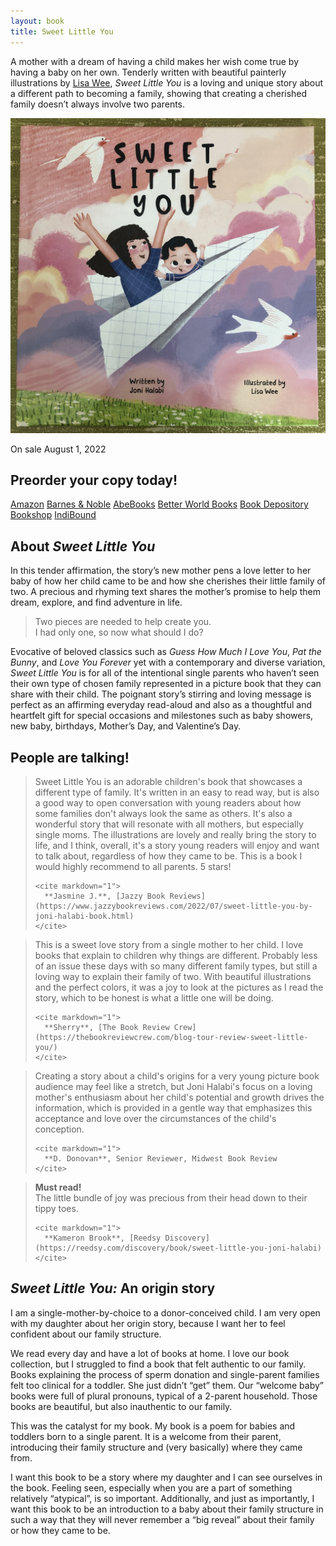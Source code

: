 ```yaml
---
layout: book
title: Sweet Little You
---
```


<section markdown="1" class="book-page-intro" aria-label="Introduction">

A mother with a dream of having a child makes her wish come true by having a baby on her own. Tenderly written with beautiful painterly illustrations by [Lisa Wee](https://www.lisawee12.com/), _Sweet Little You_ is a loving and unique story about a different path to becoming a family, showing that creating a cherished family doesn’t always involve two parents.

[![Book cover of Sweet Little You featuring a mom and baby flying in a paper airplane](/assets/images/sweet-little-you-book-pic.jpg)](/book)

</section>



<section markdown="1" class="has-background purple book-page-order" aria-label="Order information">

<div markdown="1">

On sale August 1, 2022

## Preorder your copy today!

</div>

<div markdown="1" class="book-page-order-buttons">

[Amazon](https://www.amazon.com/Sweet-Little-You-Joni-Halabi/dp/057839216X/) [Barnes & Noble](https://www.barnesandnoble.com/w/sweet-little-you-joni-halabi/1141494961) [AbeBooks](https://www.abebooks.com/servlet/BookDetailsPL?bi=31212005551) [Better World Books](https://www.betterworldbooks.com/product/detail/Sweet-Little-You-9780578392165) [Book Depository](https://www.bookdepository.com/Sweet-Little-You-Joni-Halabi-Lisa-Wee/9780578392165) [Bookshop](https://bookshop.org/books/sweet-little-you/9780578392165) [IndiBound](https://www.indiebound.org/book/9780578392165)

</div>

</section>



<section markdown="1" aria-label="About the book">

## About _Sweet Little You_

In this tender affirmation, the story’s new mother pens a love letter to her baby of how her child came to be and how she cherishes their little family of two. A precious and rhyming text shares the mother’s promise to help them dream, explore, and find adventure in life.

> Two pieces are needed to help create you. <br>
> I had only one, so now what should I do?

Evocative of beloved classics such as _Guess How Much I Love You_, _Pat the Bunny_, and _Love You Forever_ yet with a contemporary and diverse variation, _Sweet Little You_ is for all of the intentional single parents who haven’t seen their own type of chosen family represented in a picture book that they can share with their child. The poignant story’s stirring and loving message is perfect as an affirming everyday read-aloud and also as a thoughtful and heartfelt gift for special occasions and milestones such as baby showers, new baby, birthdays, Mother’s Day, and Valentine’s Day.

</section>



<section markdown="1" class="has-background green" aria-label="Reviews">

## People are talking!

<div class="review-container">
  <blockquote class="review-quote">
    <p>
      Sweet Little You is an adorable children's book that showcases a different type of family. It's written in an easy to read way, but is also a good way to open conversation with young readers about how some families don't always look the same as others. It's also a wonderful story that will resonate with all mothers, but especially single moms. The illustrations are lovely and really bring the story to life, and I think, overall, it's a story young readers will enjoy and want to talk about, regardless of how they came to be. This is a book I would highly recommend to all parents. 5 stars!
    </p>

    <cite markdown="1">
      **Jasmine J.**, [Jazzy Book Reviews](https://www.jazzybookreviews.com/2022/07/sweet-little-you-by-joni-halabi-book.html)
    </cite>
  </blockquote>

  <blockquote class="review-quote">
    <p>
      This is a sweet love story from a single mother to her child.  I love books that explain to children why things are different.  Probably less of an issue these days with so many different family types, but still a loving way to explain their family of two.  With beautiful illustrations and the perfect colors, it was a joy to look at the pictures as I read the story, which to be honest is what a little one will be doing.
    </p>

    <cite markdown="1">
      **Sherry**, [The Book Review Crew](https://thebookreviewcrew.com/blog-tour-review-sweet-little-you/)
    </cite>
  </blockquote>

  <blockquote class="review-quote">
    <p>
      Creating a story about a child's origins for a very young picture book audience may feel like a stretch, but Joni Halabi's focus on a loving mother's enthusiasm about her child's potential and growth drives the information, which is provided in a gentle way that emphasizes this acceptance and love over the circumstances of the child's conception.
    </p>

    <cite markdown="1">
      **D. Donovan**, Senior Reviewer, Midwest Book Review
    </cite>
  </blockquote>

  <blockquote class="review-quote">
    <p>
      <strong>Must read!</strong> <br>
      The little bundle of joy was precious from their head down to their tippy toes.
    </p>

    <cite markdown="1">
      **Kameron Brook**, [Reedsy Discovery](https://reedsy.com/discovery/book/sweet-little-you-joni-halabi)
    </cite>
  </blockquote>
</div>

</section>



<section markdown="1" aria-label="Origin story">

## _Sweet Little You:_ An origin story

I am a single-mother-by-choice to a donor-conceived child. I am very open with my daughter about her origin story, because I want her to feel confident about our family structure.

We read every day and have a lot of books at home. I love our book collection, but I struggled to find a book that felt authentic to our family. Books explaining the process of sperm donation and single-parent families felt too clinical for a toddler. She just didn’t “get” them. Our “welcome baby” books were full of plural pronouns, typical of a 2-parent household. Those books are beautiful, but also inauthentic to our family.

This was the catalyst for my book. My book is a poem for babies and toddlers born to a single parent. It is a welcome from their parent, introducing their family structure and (very basically) where they came from.

I want this book to be a story where my daughter and I can see ourselves in the book. Feeling seen, especially when you are a part of something relatively “atypical”, is so important.  Additionally, and just as importantly, I want this book to be an introduction to a baby about their family structure in such a way that they will never remember a “big reveal” about their family or how they came to be.

</section>
